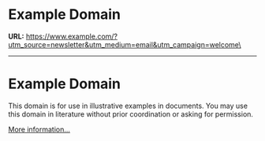 # Example Domain

**URL:** https://www.example.com/?utm_source=newsletter&utm_medium=email&utm_campaign=welcome\

---

# Example Domain

This domain is for use in illustrative examples in documents. You may use this
domain in literature without prior coordination or asking for permission.

[More information...](https://www.iana.org/domains/example)
